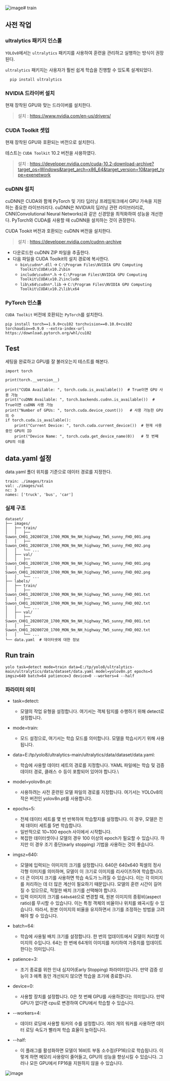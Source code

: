 ![image](https://github.com/user-attachments/assets/fb320b94-38dd-46fe-9c1b-14a2c920881d)# train

## 사전 작업

### ultralytics 패키지 인스톨

`YOLOv8`에서는 `ultralytics` 패키지를 사용하여 훈련을 관리하고 실행하는 방식이 권장된다.

`ultralytics` 패키지는 사용자가 훨씬 쉽게 학습을 진행할 수 있도록 설계되었다.

```
  pip install ultralytics
```

### NVIDIA 드라이버 설치

현재 장착된 GPU와 맞는 드라이버를 설치한다.

> 설치 : https://www.nvidia.com/en-us/drivers/

### CUDA Toolkit 셋업

현재 장착된 GPU와 호환되는 버전으로 설치한다.

테스트는 `CUDA Toolkit` 10.2 버전을 사용하였다.

> 설치 : https://developer.nvidia.com/cuda-10.2-download-archive?target_os=Windows&target_arch=x86_64&target_version=10&target_type=exenetwork

### cuDNN 설치

cuDNN은 CUDA와 함께 PyTorch 및 기타 딥러닝 프레임워크에서 GPU 가속을 지원하는 중요한 라이브러리다.
cuDNN은 NVIDIA의 딥러닝 관련 라이브러리로, CNN(Convolutional Neural Networks)과 같은 신경망을 최적화하여 성능을 개선한다.
PyTorch와 CUDA를 사용할 때 cuDNN을 설치하는 것이 권장한다.

CUDA Tookit 버전과 호환되는 cuDNN 버전을 설치한다.  

> 설치 : https://developer.nvidia.com/cudnn-archive

* 다운로드한 cuDNN ZIP 파일을 추출한다.
* 다음 파일을 CUDA Toolkit의 설치 경로에 복사한다.
  * `bin\cudnn*.dll` → `C:\Program Files\NVIDIA GPU Computing Toolkit\CUDA\v10.2\bin`
  * `include\cudnn*.h` → `C:\Program Files\NVIDIA GPU Computing Toolkit\CUDA\v10.2\include`
  * `lib\x64\cudnn*.lib` → `C:\Program Files\NVIDIA GPU Computing Toolkit\CUDA\v10.2\lib\x64`

### PyTorch 인스톨

`CUDA Toolkit` 버전에 호환되는 `PyTorch`를 설치한다.

```
pip install torch==1.9.0+cu102 torchvision==0.10.0+cu102 torchaudio==0.9.0 --extra-index-url https://download.pytorch.org/whl/cu102
```

## Test

세팅을 완료하고 GPU를 잘 불러오는지 테스트를 해본다.

```
import torch

print(torch.__version__)

print("CUDA Available: ", torch.cuda.is_available())  # True이면 GPU 사용 가능
print("cuDNN Available: ", torch.backends.cudnn.is_available())  # True이면 cuDNN 사용 가능
print("Number of GPUs: ", torch.cuda.device_count())   # 사용 가능한 GPU의 수
if torch.cuda.is_available():
    print("Current Device: ", torch.cuda.current_device())  # 현재 사용 중인 GPU의 ID
    print("Device Name: ", torch.cuda.get_device_name(0))   # 첫 번째 GPU의 이름
```

## data.yaml 설정

data.yaml 폴더 위치를 기준으로 데이터 경로를 지정한다.

```
train: ./images/train
val: ./images/val
nc: 3
names: ['truck', 'bus', 'car']
```

### 실제 구조

```
dataset/
├── images/
│   ├── train/
│   │   ├── Suwon_CH01_20200720_1700_MON_9m_NH_highway_TW5_sunny_FHD_001.png
│   │   ├── Suwon_CH01_20200720_1700_MON_9m_NH_highway_TW5_sunny_FHD_002.png
│   │   └── ...
│   ├── val/
│   │   ├── Suwon_CH01_20200720_1700_MON_9m_NH_highway_TW5_sunny_FHD_001.png
│   │   ├── Suwon_CH01_20200720_1700_MON_9m_NH_highway_TW5_sunny_FHD_002.png
│   │   └── ...
├── labels/
│   ├── train/
│   │   ├── Suwon_CH01_20200720_1700_MON_9m_NH_highway_TW5_sunny_FHD_001.txt
│   │   ├── Suwon_CH01_20200720_1700_MON_9m_NH_highway_TW5_sunny_FHD_002.txt
│   │   └── ...
│   ├── val/
│   │   ├── Suwon_CH01_20200720_1700_MON_9m_NH_highway_TW5_sunny_FHD_001.txt
│   │   ├── Suwon_CH01_20200720_1700_MON_9m_NH_highway_TW5_sunny_FHD_002.txt
│   │   └── ...
└── data.yaml  # 데이터셋에 대한 정보
```

## Run train

```
yolo task=detect mode=train data=E:/tp/yolo8/ultralytics-main/ultralytics/data/dataset/data.yaml model=yolov8n.pt epochs=5 imgsz=640 batch=64 patience=3 device=0 --workers=4 --half
```

### 파라미터 의미 

* task=detect:
  * 모델의 작업 유형을 설정합니다. 여기서는 객체 탐지를 수행하기 위해 detect로 설정합니다.

* mode=train:
  * 모드 설정으로, 여기서는 학습 모드를 의미합니다. 모델을 학습시키기 위해 사용됩니다.

* data=E:/tp/yolo8/ultralytics-main/ultralytics/data/dataset/data.yaml:
  * 학습에 사용할 데이터 세트의 경로를 지정합니다. YAML 파일에는 학습 및 검증 데이터 경로, 클래스 수 등이 포함되어 있어야 합니다.\

* model=yolov8n.pt:
  * 사용하려는 사전 훈련된 모델 파일의 경로를 지정합니다. 여기서는 YOLOv8의 작은 버전인 yolov8n.pt를 사용합니다.

* epochs=5:
  * 전체 데이터 세트를 몇 번 반복하여 학습할지를 설정합니다. 이 경우, 모델은 전체 데이터 세트를 5번 학습합니다.
  * 일반적으로 10~100 epoch 사이에서 시작합니다.
  * 복잡한 데이터셋이나 모델의 경우 100 이상의 epoch가 필요할 수 있습니다. 하지만 이 경우 조기 중단(early stopping) 기법을 사용하는 것이 좋습니다.

* imgsz=640:
  * 모델에 입력되는 이미지의 크기를 설정합니다. 640은 640x640 픽셀의 정사각형 이미지를 의미하며, 모델이 이 크기로 이미지를 리사이즈하여 학습합니다.
  * 더 큰 이미지 크기를 사용하면 학습 속도가 느려질 수 있습니다. 이는 각 이미지를 처리하는 데 더 많은 계산이 필요하기 때문입니다. 모델의 훈련 시간이 길어질 수 있으므로, 적절한 배치 크기를 선택해야 합니다.
  * 입력 이미지의 크기를 `640x640`으로 변경할 때, 원본 이미지의 종횡비(aspect ratio)를 무시할 수 있습니다. 이는 특정 객체의 비율이나 위치를 왜곡시킬 수 있습니다. 따라서, 원본 이미지의 비율을 유지하면서 크기를 조정하는 방법을 고려해야 할 수 있습니다.

* batch=64:
  * 학습에 사용될 배치 크기를 설정합니다. 한 번의 업데이트에서 모델이 처리할 이미지의 수입니다. 64는 한 번에 64개의 이미지를 처리하여 가중치를 업데이트한다는 의미입니다.

* patience=3:
  * 조기 종료를 위한 인내 심지어(Early Stopping) 파라미터입니다. 만약 검증 성능이 3 에폭 동안 개선되지 않으면 학습을 조기에 종료합니다.

* device=0:
  * 사용할 장치를 설정합니다. 0은 첫 번째 GPU를 사용하겠다는 의미입니다. 만약 GPU가 없다면 cpu로 변경하여 CPU에서 학습할 수 있습니다.

* --workers=4:
  * 데이터 로딩에 사용할 워커의 수를 설정합니다. 여러 개의 워커를 사용하면 데이터 로딩 속도가 빨라져 학습 효율이 높아집니다.

* --half:
  * 이 플래그를 활성화하면 모델이 16비트 부동 소수점(FP16)으로 학습됩니다. 이렇게 하면 메모리 사용량이 줄어들고, GPU의 성능을 향상시킬 수 있습니다. 그러나 모든 GPU에서 FP16을 지원하지 않을 수 있습니다.


![image](https://github.com/user-attachments/assets/4b6da486-f8ee-4060-a5d2-4f5df0979118)
